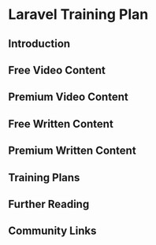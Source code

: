 # Laravel Training Plan

## Introduction



## Free Video Content



## Premium Video Content



## Free Written Content



## Premium Written Content



## Training Plans



## Further Reading



## Community Links


